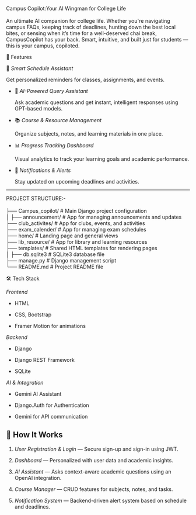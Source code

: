 Campus Copilot:Your AI Wingman for College Life <br>
<br>
An ultimate AI companion for college life. Whether you're navigating campus FAQs, keeping track of deadlines, hunting down the best local bites, or sensing when it’s time for a well-deserved chai break, CampusCopilot has your back. Smart, intuitive, and built just for students — this is your campus, copiloted.


 🚀 Features



📅 *Smart Schedule Assistant* 

  Get personalized reminders for classes, assignments, and events.



- 💬 *AI-Powered Query Assistant*

  Ask academic questions and get instant, intelligent responses using GPT-based models.



- 📚 *Course & Resource Management*  

  Organize subjects, notes, and learning materials in one place.



- 📊 *Progress Tracking Dashboard*  

  Visual analytics to track your learning goals and academic performance.



- 🔔 *Notifications & Alerts*  

  Stay updated on upcoming deadlines and activities.



---
PROJECT STRUCTURE:- <br><br>
├── Campus_copilot/            # Main Django project configuration <br>
│
├── announcement/              # App for managing announcements and updates <br>
├── club_activites/            # App for clubs, events, and activities <br>
├── exam_calender/             # App for managing exam schedules <br>
├── home/                      # Landing page and general views <br>
├── lib_resource/              # App for library and learning resources <br>
├── templates/                 # Shared HTML templates for rendering pages <br>
│
├── db.sqlite3                 # SQLite3 database file <br>
├── manage.py                  # Django management script <br>
└── README.md                  # Project README file <br>



 🛠️ Tech Stack



*Frontend*  

- HTML

- CSS, Bootstrap  

- Framer Motion for animations



*Backend*  

- Django  

- Django REST Framework  

- SQLite



*AI & Integration*  

- Gemini AI Assistant  

- Django.Auth for Authentication  

- Gemini for API communication
## 🧠 How It Works



1. *User Registration & Login* — Secure sign-up and sign-in using JWT.

2. *Dashboard* — Personalized with user data and academic insights.

3. *AI Assistant* — Asks context-aware academic questions using an OpenAI integration.

4. *Course Manager* — CRUD features for subjects, notes, and tasks.

5. *Notification System* — Backend-driven alert system based on schedule and deadlines.


